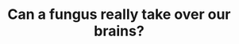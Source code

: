 ---
title: "Can a fungus really take over our brains?"
tags: ["Notable Articles"]
cite:
    name: Tara Smith
    for: Quanta Magazine
    href: https://www.quantamagazine.org/can-a-fungus-really-take-over-our-brains-20230223/
---